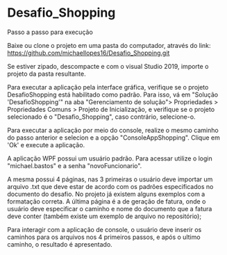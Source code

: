 # Desafio_Shopping
Passo a passo para execução

Baixe ou clone o projeto em uma pasta do computador, através do link: https://github.com/michaellopes16/Desafio_Shopping.git

Se estiver zipado, descompacte e com o visual Studio 2019, importe o projeto da pasta resultante.

Para executar a aplicação pela interface gráfica, verifique se o projeto DesafioShopping está
habilitado como padrão. Para isso, vá em "Solução 'DesafioShopping'"  na aba "Gerenciamento de 
solução"> Propriedades > Propriedades Comuns > Projeto de Inicialização,  e verifique se o projeto
selecionado é o "Desafio_Shopping", caso contrário, selecione-o.

Para executar a aplicação por meio do console, realize o mesmo caminho do passo anterior e selecion
e a opção "ConsoleAppShopping". Clique em 'Ok' e execute a aplicação.

A aplicação WPF possui um usuário padrão. Para acessar utilize o login  "michael.bastos" e a senha
"novoFuncionario".

A mesma possui 4 páginas, nas 3 primeiras o usuário deve importar um arquivo .txt que deve estar 
de acordo com os padrões especificados no documento do desafio. No projeto já existem alguns 
exemplos com a formatação correta. A última página é a de geração de fatura, onde o usuário deve
 especificar o caminho e nome do documento que a fatura deve conter (também existe um exemplo de 
arquivo no repositório);

Para interagir com a aplicação de console, o usuário deve inserir os caminhos para os arquivos 
nos 4 primeiros passos, e após o ultimo caminho, o resultado é apresentado.



